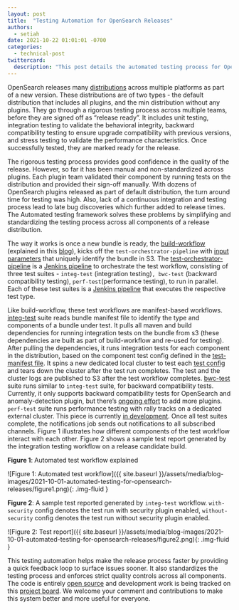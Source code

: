 ```yaml
---
layout: post
title:  "Testing Automation for OpenSearch Releases"
authors: 
  - setiah
date: 2021-10-22 01:01:01 -0700
categories: 
  - technical-post
twittercard:
  description: "This post details the automated testing process for OpenSearch 1.1 and subsequent releases."
---
```


OpenSearch releases many [distributions](https://opensearch.org/downloads.html) across multiple platforms as part of a new version. These distributions are of two types - the default distribution that includes all plugins, and the min distribution without any plugins. They go through a rigorous testing process across multiple teams, before they are signed off as “release ready”. It includes unit testing, integration testing to validate the behavioral integrity, backward compatibility testing to ensure upgrade compatibility with previous versions, and stress testing to validate the performance characteristics. Once successfully tested, they are marked ready for the release.

The rigorous testing process provides good confidence in the quality of the release. However, so far it has been manual and non-standardized across plugins. Each plugin team validated their component by running tests on the distribution and provided their sign-off manually. With dozens of OpenSearch plugins released as part of default distribution, the turn around time for testing was high. Also, lack of a continuous integration and testing process lead to late bug discoveries which further added to release times. The Automated testing framework solves these problems by simplifying and standardizing the testing process across all components of a release distribution.

The way it works is once a new bundle is ready, the [build-workflow](https://github.com/opensearch-project/opensearch-build/blob/1.1.0/bundle-workflow/README.md#build-from-source) (explained in this [blog](https://opensearch.org/blog/technical-post/2021/10/building-opensearch-1-1-distributions/)), kicks off the `test-orchestrator-pipeline` with [input parameters](https://github.com/opensearch-project/opensearch-build/blob/9bcb801f0124f09e5ad25d07a08f22b1c63b6c60/jenkins/test/orchestrator/Jenkinsfile#L7-L9) that uniquely identify the bundle in S3. The [test-orchestrator-pipeline](https://github.com/opensearch-project/opensearch-build/blob/9bcb801f0124f09e5ad25d07a08f22b1c63b6c60/jenkins/test/orchestrator/Jenkinsfile) is a [Jenkins pipeline](https://www.jenkins.io/doc/book/pipeline/) to orchestrate the test workflow, consisting of three test suites - `integ-test` (integration testing)`, bwc-test` (backward compatibility testing), `perf-test`(performance testing), to run in parallel. Each of these test suites is a [Jenkins pipeline](https://github.com/opensearch-project/opensearch-build/blob/9bcb801f0124f09e5ad25d07a08f22b1c63b6c60/jenkins/test/testsuite/Jenkinsfile) that executes the respective test type.

Like build-workflow, these test workflows are manifest-based workflows. [integ-test](https://github.com/opensearch-project/opensearch-build/blob/9bcb801f0124f09e5ad25d07a08f22b1c63b6c60/src/run_integ_test.py) suite reads bundle manifest file to identify the type and components of a bundle under test. It pulls all maven and build dependencies for running integration tests on the bundle from s3 (these dependencies are built as part of build-workflow and re-used for testing). After pulling the dependencies, it runs integration tests for each component in the distribution, based on the component test config defined in the [test-manifest file](https://github.com/opensearch-project/opensearch-build/blob/9bcb801f0124f09e5ad25d07a08f22b1c63b6c60/src/test_workflow/config/test_manifest.yml). It spins a new dedicated local cluster to test each [test config](https://github.com/opensearch-project/opensearch-build/blob/3d332e568de32ea6c26b63eeec2590c01d159e35/bundle-workflow/src/test_workflow/config/test_manifest.yml#L6-L8) and tears down the cluster after the test run completes. The test and the cluster logs are published to S3 after the test workflow completes. [bwc-test](https://github.com/opensearch-project/opensearch-build/blob/9bcb801f0124f09e5ad25d07a08f22b1c63b6c60/src/run_bwc_test.py) suite runs similar to `integ-test` suite, for backward compatibility tests. Currently, it only supports backward compatibility tests for OpenSearch and anomaly-detection plugin, but there’s [ongoing effort](https://github.com/opensearch-project/opensearch-build/issues/90) to add more plugins. `perf-test` suite runs performance testing with rally tracks on a dedicated external cluster. This piece is currently [in development](https://github.com/opensearch-project/opensearch-build/issues/126). Once all test suites complete, the notifications job sends out notifications to all subscribed channels. Figure 1 illustrates how different components of the test workflow interact with each other. Figure 2 shows a sample test report generated by the integration testing workflow on a release candidate build.

**Figure 1**: Automated test workflow explained

![Figure 1: Automated test workflow]({{ site.baseurl }}/assets/media/blog-images/2021-10-01-automated-testing-for-opensearch-releases/figure1.png){: .img-fluid }

**Figure 2**: A sample test reported generated by `integ-test` workflow. `with-security` config denotes the test run with security plugin enabled, `without-security` config denotes the test run without security plugin enabled.

![Figure 2: Test report]({{ site.baseurl }}/assets/media/blog-images/2021-10-01-automated-testing-for-opensearch-releases/figure2.png){: .img-fluid }

This testing automation helps make the release process faster by providing a quick feedback loop to surface issues sooner. It also standardizes the testing process and enforces strict quality controls across all components. The code is entirely [open source](https://github.com/opensearch-project/opensearch-build) and development work is being tracked on this [project board](https://github.com/opensearch-project/opensearch-build/projects/3). We welcome your comment and contributions to make this system better and more useful for everyone.
